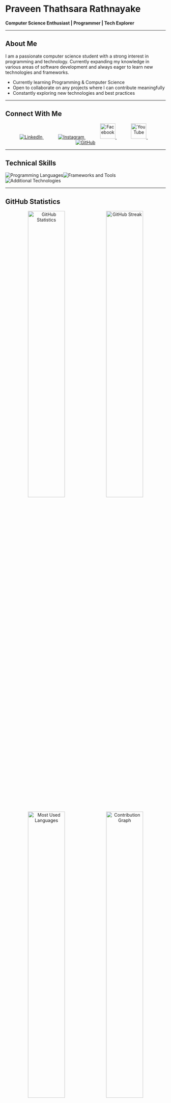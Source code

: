 # Praveen Thathsara Rathnayake

**Computer Science Enthusiast | Programmer | Tech Explorer**

---

## About Me

I am a passionate computer science student with a strong interest in programming and technology. Currently expanding my knowledge in various areas of software development and always eager to learn new technologies and frameworks.

- Currently learning Programming & Computer Science
- Open to collaborate on any projects where I can contribute meaningfully
- Constantly exploring new technologies and best practices

---

## Connect With Me

<p align="center">
  <a href="https://www.linkedin.com/in/praveen-thathsara-rathnayake-994389316/" target="_blank" style="margin: 0 15px;">
    <img src="https://skillicons.dev/icons?i=linkedin" alt="LinkedIn" />
  </a>
  &nbsp;&nbsp;&nbsp;
  <a href="https://www.instagram.com/praveen.__r?igsh=MTdyczl2YXJ6cXppcg==" target="_blank" style="margin: 0 15px;">
    <img src="https://skillicons.dev/icons?i=instagram" alt="Instagram" />
  </a>
  &nbsp;&nbsp;&nbsp;
  <a href="https://www.facebook.com/profile.php?id=100026335351551&mibextid=ZbWKwL" target="_blank" style="margin: 0 15px;">
    <img src="https://cdn.jsdelivr.net/gh/devicons/devicon/icons/facebook/facebook-original.svg" alt="Facebook" width="48" height="48" />
  </a>
  &nbsp;&nbsp;&nbsp;
  <a href="https://youtube.com/@pravlogz?si=jg5vy6Y2QR0eYoYp" target="_blank" style="margin: 0 15px;">
    <img src="https://cdn.simpleicons.org/youtube/FF0000" alt="YouTube" width="48" height="48" />
  </a>
  &nbsp;&nbsp;&nbsp;
  <a href="https://github.com/Praveen-Thathsara" target="_blank" style="margin: 0 15px;">
    <img src="https://skillicons.dev/icons?i=github" alt="GitHub" />
  </a>
</p>

---

## Technical Skills

<p align="left">
  <img src="https://skillicons.dev/icons?i=python,java,js,cpp,html,css" alt="Programming Languages" /><img src="https://skillicons.dev/icons?i=react,nodejs,git,vscode,mysql,mongodb" alt="Frameworks and Tools" /><img src="https://skillicons.dev/icons?i=docker,linux,bash,npm,webpack,tailwind" alt="Additional Technologies" />
</p>

---

## GitHub Statistics

<p align="center">
  <img src="https://github-readme-stats.vercel.app/api?username=Praveen-Thathsara&show_icons=true&theme=tokyonight&hide_border=true&count_private=true&include_all_commits=true" alt="GitHub Statistics" width="48%" />
  <img src="https://github-readme-streak-stats.herokuapp.com/?user=Praveen-Thathsara&theme=tokyonight&hide_border=true" alt="GitHub Streak" width="48%" />
</p>

<p align="center">
  <img src="https://github-readme-stats.vercel.app/api/top-langs/?username=Praveen-Thathsara&layout=compact&theme=tokyonight&hide_border=true&langs_count=8" alt="Most Used Languages" width="48%" />
  <img src="https://github-readme-activity-graph.vercel.app/graph?username=Praveen-Thathsara&theme=tokyo-night&hide_border=true&area=true" alt="Contribution Graph" width="48%" />
</p>

---

## GitHub Trophies

<p align="center">
  <img src="https://github-profile-trophy.vercel.app/?username=Praveen-Thathsara&theme=tokyonight&no-frame=true&no-bg=true&row=1&column=7" alt="GitHub Trophies" />
</p>

---

<p align="center">
  <i>"The only way to do great work is to love what you do." - Steve Jobs</i>
</p>
